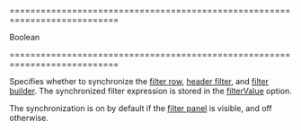 ===========================================================================
<!--type-->Boolean<!--/type-->
===========================================================================

<!--shortDescription-->
Specifies whether to synchronize the [filter row](/Documentation/Guide/Widgets/{WidgetName}/Filtering_and_Searching/#Filter_Row), [header filter](/Documentation/Guide/Widgets/{WidgetName}/Filtering_and_Searching/#Header_Filter), and [filter builder]({basewidgetpath}/Configuration/#filterBuilder). The synchronized filter expression is stored in the [filterValue]({basewidgetpath}/Configuration/#filterValue) option.
<!--/shortDescription-->

<!--fullDescription-->
The synchronization is on by default if the [filter panel](/Documentation/ApiReference/UI_Widgets/dxDataGrid/Configuration/filterPanel/) is visible, and off otherwise.
<!--/fullDescription-->
